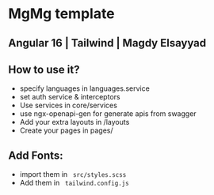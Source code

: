 # MgMg template

## Angular 16 | Tailwind  | Magdy Elsayyad

## How to use it?

- specify languages in languages.service
- set auth service & interceptors
- Use services in core/services
- use ngx-openapi-gen for generate apis from swagger
- Add your extra layouts in /layouts
- Create your pages in pages/

## Add Fonts: 

- import them in ``` src/styles.scss``` 
- Add them in ``` tailwind.config.js``` 